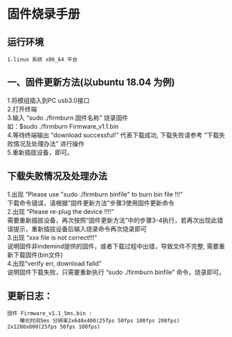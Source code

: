 固件烧录手册
==== 
## 运行环境
    1.linux 系统 x86_64 平台  

## 一、固件更新方法(以ubuntu 18.04 为例)
1.将模组插入到PC usb3.0接口  
2.打开终端  
3.输入 “sudo ./firmburn 固件名称” 烧录固件  
    如：$sudo ./firmburn Firmware_v1.1.bin  
4.等待终端输出 “download successful!” 代表下载成功, 下载失败请参考 “下载失败情况及处理办法” 进行操作  
5.重新插拔设备，即可。  

## 下载失败情况及处理办法
1.出现 “Please use "sudo ./firmburn  binfile" to burn bin file !!!”  
    下载命令错误，请根据"固件更新方法"步骤3使用固件更新命令  
2.出现 “Please re-plug the device !!!!”  
    需要重新插拔设备，再次按照“固件更新方法”中的步骤3-4执行，若再次出现此错误提示，重新插拔设备后输入烧录命令再次烧录即可  
3.出现 “xxx file is not correct!!!”  
    说明固件非indemind提供的固件，或者下载过程中出错，导致文件不完整, 需要重新下载固件(bin文件)  
4.出现“verify err, download faild”  
    说明固件下载失败，只需要重新执行 “sudo ./firmburn  binfile” 命令，烧录即可。  

## 更新日志：
    固件 Firmware_v1.1_5ms.bin :  
        曝光时间5ms 分辨率2x640x400(25fps 50fps 100fps 200fps)  2x1280x800(25fps 50fps 100fps)  
